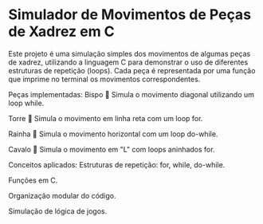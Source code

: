 # Simulador de Movimentos de Peças de Xadrez em C
 
Este projeto é uma simulação simples dos movimentos de algumas peças de xadrez, utilizando a linguagem C para demonstrar o uso de diferentes estruturas de repetição (loops). Cada peça é representada por uma função que imprime no terminal os movimentos correspondentes.

Peças implementadas:
Bispo 🧩
Simula o movimento diagonal utilizando um loop while.

Torre 🏰
Simula o movimento em linha reta com um loop for.

Rainha 👑
Simula o movimento horizontal com um loop do-while.

Cavalo 🐎
Simula o movimento em "L" com loops aninhados for.

Conceitos aplicados:
Estruturas de repetição: for, while, do-while.

Funções em C.

Organização modular do código.

Simulação de lógica de jogos.
